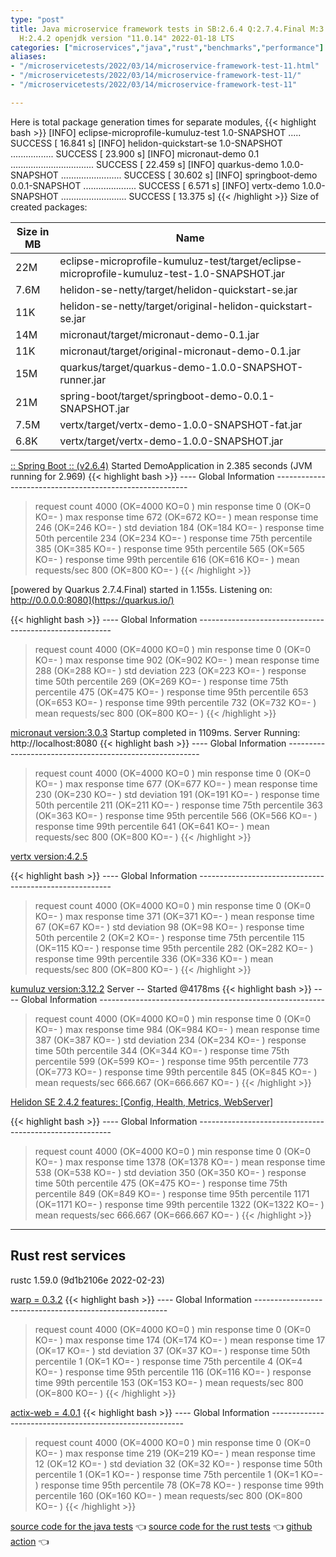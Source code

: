 ```yaml
---
type: "post"
title: Java microservice framework tests in SB:2.6.4 Q:2.7.4.Final M:3.3.4 V:4.2.5
  H:2.4.2 openjdk version "11.0.14" 2022-01-18 LTS
categories: ["microservices","java","rust","benchmarks","performance"]
aliases:
- "/microservicetests/2022/03/14/microservice-framework-test-11.html"
- "/microservicetests/2022/03/14/microservice-framework-test-11/"
- "/microservicetests/2022/03/14/microservice-framework-test-11"

---
```


Here is total package generation times for separate modules,
{{< highlight bash >}}
[INFO] eclipse-microprofile-kumuluz-test 1.0-SNAPSHOT ..... SUCCESS [ 16.841 s]
[INFO] helidon-quickstart-se 1.0-SNAPSHOT ................. SUCCESS [ 23.900 s]
[INFO] micronaut-demo 0.1 ................................. SUCCESS [ 22.459 s]
[INFO] quarkus-demo 1.0.0-SNAPSHOT ........................ SUCCESS [ 30.602 s]
[INFO] springboot-demo 0.0.1-SNAPSHOT ..................... SUCCESS [  6.571 s]
[INFO] vertx-demo 1.0.0-SNAPSHOT .......................... SUCCESS [ 13.375 s]
{{< /highlight >}}
Size of created packages:

| Size in MB |  Name |
|------------|-------|
| 22M | eclipse-microprofile-kumuluz-test/target/eclipse-microprofile-kumuluz-test-1.0-SNAPSHOT.jar |
| 7.6M | helidon-se-netty/target/helidon-quickstart-se.jar |
| 11K | helidon-se-netty/target/original-helidon-quickstart-se.jar |
| 14M | micronaut/target/micronaut-demo-0.1.jar |
| 11K | micronaut/target/original-micronaut-demo-0.1.jar |
| 15M | quarkus/target/quarkus-demo-1.0.0-SNAPSHOT-runner.jar |
| 21M | spring-boot/target/springboot-demo-0.0.1-SNAPSHOT.jar |
| 7.5M | vertx/target/vertx-demo-1.0.0-SNAPSHOT-fat.jar |
| 6.8K | vertx/target/vertx-demo-1.0.0-SNAPSHOT.jar |


[:: Spring Boot ::                (v2.6.4)](https://spring.io/projects/spring-boot) 
Started DemoApplication in 2.385 seconds (JVM running for 2.969)
{{< highlight bash >}}
---- Global Information --------------------------------------------------------
> request count                                       4000 (OK=4000   KO=0     )
> min response time                                      0 (OK=0      KO=-     )
> max response time                                    672 (OK=672    KO=-     )
> mean response time                                   246 (OK=246    KO=-     )
> std deviation                                        184 (OK=184    KO=-     )
> response time 50th percentile                        234 (OK=234    KO=-     )
> response time 75th percentile                        385 (OK=385    KO=-     )
> response time 95th percentile                        565 (OK=565    KO=-     )
> response time 99th percentile                        616 (OK=616    KO=-     )
> mean requests/sec                                    800 (OK=800    KO=-     )
{{< /highlight >}}

[powered by Quarkus 2.7.4.Final) started in 1.155s. Listening on: http://0.0.0.0:8080](https://quarkus.io/) 

{{< highlight bash >}}
---- Global Information --------------------------------------------------------
> request count                                       4000 (OK=4000   KO=0     )
> min response time                                      0 (OK=0      KO=-     )
> max response time                                    902 (OK=902    KO=-     )
> mean response time                                   288 (OK=288    KO=-     )
> std deviation                                        223 (OK=223    KO=-     )
> response time 50th percentile                        269 (OK=269    KO=-     )
> response time 75th percentile                        475 (OK=475    KO=-     )
> response time 95th percentile                        653 (OK=653    KO=-     )
> response time 99th percentile                        732 (OK=732    KO=-     )
> mean requests/sec                                    800 (OK=800    KO=-     )
{{< /highlight >}}

[micronaut version:3.0.3](https://micronaut.io/) 
Startup completed in 1109ms. Server Running: http://localhost:8080
{{< highlight bash >}}
---- Global Information --------------------------------------------------------
> request count                                       4000 (OK=4000   KO=0     )
> min response time                                      0 (OK=0      KO=-     )
> max response time                                    677 (OK=677    KO=-     )
> mean response time                                   230 (OK=230    KO=-     )
> std deviation                                        191 (OK=191    KO=-     )
> response time 50th percentile                        211 (OK=211    KO=-     )
> response time 75th percentile                        363 (OK=363    KO=-     )
> response time 95th percentile                        566 (OK=566    KO=-     )
> response time 99th percentile                        641 (OK=641    KO=-     )
> mean requests/sec                                    800 (OK=800    KO=-     )
{{< /highlight >}}

[vertx version:4.2.5](https://vertx.io/) 

{{< highlight bash >}}
---- Global Information --------------------------------------------------------
> request count                                       4000 (OK=4000   KO=0     )
> min response time                                      0 (OK=0      KO=-     )
> max response time                                    371 (OK=371    KO=-     )
> mean response time                                    67 (OK=67     KO=-     )
> std deviation                                         98 (OK=98     KO=-     )
> response time 50th percentile                          2 (OK=2      KO=-     )
> response time 75th percentile                        115 (OK=115    KO=-     )
> response time 95th percentile                        282 (OK=282    KO=-     )
> response time 99th percentile                        336 (OK=336    KO=-     )
> mean requests/sec                                    800 (OK=800    KO=-     )
{{< /highlight >}}

[kumuluz version:3.12.2](https://ee.kumuluz.com/) 
Server -- Started @4178ms
{{< highlight bash >}}
---- Global Information --------------------------------------------------------
> request count                                       4000 (OK=4000   KO=0     )
> min response time                                      0 (OK=0      KO=-     )
> max response time                                    984 (OK=984    KO=-     )
> mean response time                                   387 (OK=387    KO=-     )
> std deviation                                        234 (OK=234    KO=-     )
> response time 50th percentile                        344 (OK=344    KO=-     )
> response time 75th percentile                        599 (OK=599    KO=-     )
> response time 95th percentile                        773 (OK=773    KO=-     )
> response time 99th percentile                        845 (OK=845    KO=-     )
> mean requests/sec                                666.667 (OK=666.667 KO=-     )
{{< /highlight >}}

[Helidon SE 2.4.2 features: [Config, Health, Metrics, WebServer]](https://helidon.io/) 

{{< highlight bash >}}
---- Global Information --------------------------------------------------------
> request count                                       4000 (OK=4000   KO=0     )
> min response time                                      0 (OK=0      KO=-     )
> max response time                                   1378 (OK=1378   KO=-     )
> mean response time                                   538 (OK=538    KO=-     )
> std deviation                                        350 (OK=350    KO=-     )
> response time 50th percentile                        475 (OK=475    KO=-     )
> response time 75th percentile                        849 (OK=849    KO=-     )
> response time 95th percentile                       1171 (OK=1171   KO=-     )
> response time 99th percentile                       1322 (OK=1322   KO=-     )
> mean requests/sec                                666.667 (OK=666.667 KO=-     )
{{< /highlight >}}

***  
## Rust rest services 
rustc 1.59.0 (9d1b2106e 2022-02-23)


[warp = 0.3.2](http://docs.rs/warp)
{{< highlight bash >}}
---- Global Information --------------------------------------------------------
> request count                                       4000 (OK=4000   KO=0     )
> min response time                                      0 (OK=0      KO=-     )
> max response time                                    174 (OK=174    KO=-     )
> mean response time                                    17 (OK=17     KO=-     )
> std deviation                                         37 (OK=37     KO=-     )
> response time 50th percentile                          1 (OK=1      KO=-     )
> response time 75th percentile                          4 (OK=4      KO=-     )
> response time 95th percentile                        116 (OK=116    KO=-     )
> response time 99th percentile                        153 (OK=153    KO=-     )
> mean requests/sec                                    800 (OK=800    KO=-     )
{{< /highlight >}}

[actix-web = 4.0.1](http://docs.rs/actix-web)
{{< highlight bash >}}
---- Global Information --------------------------------------------------------
> request count                                       4000 (OK=4000   KO=0     )
> min response time                                      0 (OK=0      KO=-     )
> max response time                                    219 (OK=219    KO=-     )
> mean response time                                    12 (OK=12     KO=-     )
> std deviation                                         32 (OK=32     KO=-     )
> response time 50th percentile                          1 (OK=1      KO=-     )
> response time 75th percentile                          1 (OK=1      KO=-     )
> response time 95th percentile                         78 (OK=78     KO=-     )
> response time 99th percentile                        160 (OK=160    KO=-     )
> mean requests/sec                                    800 (OK=800    KO=-     )
{{< /highlight >}}

[source code for the java tests](https://github.com/ozkanpakdil/test-microservice-frameworks)  👈 [source code for the rust tests](https://github.com/ozkanpakdil/rust-examples)  👈 [github action](https://github.com/ozkanpakdil/test-microservice-frameworks/actions/runs/1983680281)  👈 